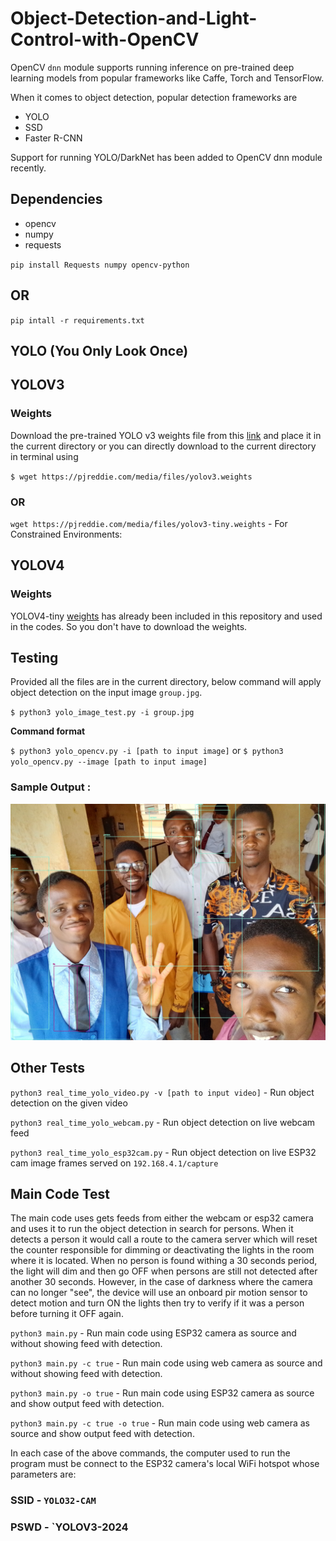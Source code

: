 # Object-Detection-and-Light-Control-with-OpenCV

OpenCV `dnn` module supports running inference on pre-trained deep learning models from popular frameworks like Caffe, Torch and TensorFlow. 

When it comes to object detection, popular detection frameworks are
 * YOLO
 * SSD
 * Faster R-CNN
 
 Support for running YOLO/DarkNet has been added to OpenCV dnn module recently. 
 
 ## Dependencies
  * opencv
  * numpy
  * requests
  
`pip install Requests numpy opencv-python`

## OR

`pip intall -r requirements.txt`

 ## YOLO (You Only Look Once)

 ## YOLOV3

 ### Weights
 Download the pre-trained YOLO v3 weights file from this [link](https://pjreddie.com/media/files/yolov3.weights) and place it in the current directory or you can directly download to the current directory in terminal using
 
 `$ wget https://pjreddie.com/media/files/yolov3.weights`

 ### OR

 `wget https://pjreddie.com/media/files/yolov3-tiny.weights`  - For Constrained Environments:


 ## YOLOV4

### Weights
YOLOV4-tiny [weights](yolov4-tiny.weights) has already been included in this repository and used in the codes. So you don't have to download the weights.



## Testing

Provided all the files are in the current directory, below command will apply object detection on the input image `group.jpg`.
 
`$ python3 yolo_image_test.py -i group.jpg`

**Command format** 
 
 `$ python3 yolo_opencv.py -i [path to input image]` or `$ python3 yolo_opencv.py --image [path to input image]`
 
 
 ### Sample Output :
 ![output](object-detection.jpg)


 ## Other Tests

 `python3 real_time_yolo_video.py -v [path to input video]` - Run object detection on the given video

 `python3 real_time_yolo_webcam.py` - Run object detection on live webcam feed

 `python3 real_time_yolo_esp32cam.py` - Run object detection on live ESP32 cam image frames served on `192.168.4.1/capture`


 ## Main Code Test

 The main code uses gets feeds from either the webcam or esp32 camera and uses it to run the object detection in search for persons. When it detects a person it would call a route to the camera server which will reset the counter responsible for dimming or deactivating the lights in the room where it is located. When no person is found withing a 30 seconds period, the light will dim and then go OFF when persons are still not detected after another 30 seconds. However, in the case of darkness where the camera can no longer "see", the device will use an onboard pir motion sensor to detect motion and turn ON the lights then try to verify if it was a person before turning it OFF again.

 `python3 main.py` - Run main code using ESP32 camera as source and without showing feed with detection.

 `python3 main.py -c true` - Run main code using web camera as source and without showing feed with detection.

 `python3 main.py -o true` - Run main code using ESP32 camera as source and show output feed with detection.

 `python3 main.py -c true -o true` - Run main code using web camera as source and show output feed with detection.

 In each case of the above commands, the computer used to run the program must be connect to the ESP32 camera's local WiFi hotspot whose parameters are:

 ### **SSID - `YOLO32-CAM`**
 ### **PSWD - `YOLOV3-2024**



 
